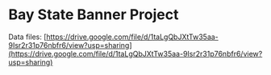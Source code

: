 # Bay State Banner Project

Data files: [https://drive.google.com/file/d/1taLgQbJXtTw35aa-9Isr2r31p76nbfr6/view?usp=sharing](https://drive.google.com/file/d/1taLgQbJXtTw35aa-9Isr2r31p76nbfr6/view?usp=sharing)